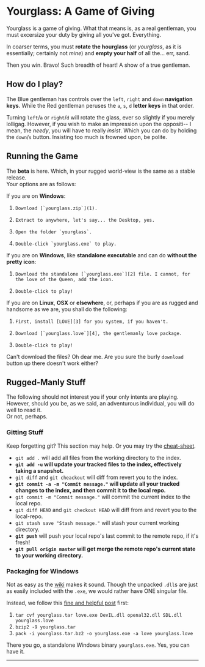 Yourglass: A Game of Giving
===========================


Yourglass is a game of giving. What that means is, as a real gentleman, you must excersize your duty by giving all you've got. Everything.

In coarser terms, you must **rotate the hourglass** (or _yourglass_, as it is essentially; certainly not _mine_) and **empty your half** of all the... err, sand.

Then you win. Bravo! Such breadth of heart! A show of a true gentleman.


How do I play?
--------------

The Blue gentleman has controls over the `left`, `right` and `down` **navigation keys**.
While the Red gentleman peruses the `a`, `s`, `d` **letter keys** in that order.

Turning `left`/`a` or `right`/`d` will rotate the glass, ever so slightly if you merely lolligag.
However, if you wish to make an impression upon the oppositi-- I mean, the _needy_, you will have to really _insist_.
Which you can do by holding the `down`/`s` button. Insisting too much is frowned upon, be polite.


Running the Game
----------------

The **beta** is here. Which, in your rugged world-view is the same as a stable release.  
Your options are as follows:

If you are on **Windows**:
1.     Download [`yourglass.zip`](1).
2.     Extract to anywhere, let's say... the Desktop, yes.
3.     Open the folder `yourglass`.
4.     Double-click `yourglass.exe` to play.

If you are on **Windows**, like **standalone executable** and can do **without the pretty icon**:
1.     Download the standalone [`yourglass.exe`][2] file. I cannot, for the love of the Queen, add the icon.
2.     Double-click to play!

If you are on **Linux**, **OSX** or **elsewhere**, or, perhaps if you are as rugged and handsome as we are, you shall do the following:
1.     First, install [LÖVE][3] for you system, if you haven't.
2.     Download [`yourglass.love`][4], the gentlemanly love package.
3.     Double-click to play!

Can't download the files? Oh dear me. Are you sure the burly `download` button up there doesn't work either?


Rugged-Manly Stuff
------------------

The following should not interest you if your only intents are playing. However, should you be, as we said, an adventurous individual, you will do well to read it.  
Or not, perhaps.

### Gitting Stuff

Keep forgetting git? This section may help. Or you may try the [cheat-sheet][5].

-	`git add .` will add all files from the working directory to the index.
-	**`git add -u` will update your tracked files to the index, effectively taking a snapshot.**
-	`git diff` and `git cheackout` will diff from revert you to the index.
-	**`git commit -a -m "Commit message."` will update all your tracked changes to the index, and then commit it to the local repo.**
-	`git commit -m "Commit message."` will commit the current index to the local repo.
-	`git diff HEAD` and `git checkout HEAD` will diff from and revert you to the local-repo.
-	`git stash save "Stash message."` will stash your current working directory.
-	**`git push`** will push your local repo's last commit to the remote repo, if it's fresh!
-	**`git pull origin master` will get merge the remote repo's current state to your working directory.**


### Packaging for Windows

Not as easy as the [wiki](6) makes it sound. Though the unpacked `.dll`s are just as easily included with the `.exe`, we would rather have ONE singular file.

Instead, we follow this [fine and helpful post](7) first:

1. 	`tar cvf yourglass.tar love.exe DevIL.dll openal32.dll SDL.dll yourglass.love`
2. 	`bzip2 -9 yourglass.tar`
3. 	`pack -i yourglass.tar.bz2 -o yourglass.exe -a love yourglass.love`

There you go, a standalone Windows binary `yourglass.exe`. Yes, you can have it.



- - -

[1]: https://github.com/downloads/5310/yourglass/yourglass.zip		"The Windows Zip"
[2]: https://github.com/downloads/5310/yourglass/yourglass.exe		"The Windows Standalone Executabl."
[3]: http://love2d.org/												"LÖVE"
[4]: https://github.com/downloads/5310/yourglass/yourglass.love		"The Universal .love Package."
[5]: http://help.github.com/git-cheat-sheets/						"Github Git Cheat-sheet"
[6]: http://love2d.org/wiki/Game_Distribution						"LÖVE Wiki Article on Distribution"
[7]: http://love2d.org/forums/viewtopic.php?f=3&t=1428&p=19103&hilit=.exe+.dll#p19103
